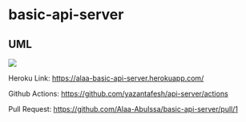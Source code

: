 # basic-api-server


## UML
<img src="./UML.jpg" />


Heroku Link: https://alaa-basic-api-server.herokuapp.com/

Github Actions: https://github.com/yazantafesh/api-server/actions

Pull Request: https://github.com/Alaa-AbuIssa/basic-api-server/pull/1